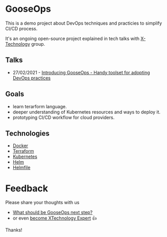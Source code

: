 # GooseOps
This is a demo project about DevOps techniques and practicies to simplify CI/CD process.

It's an ongoing open-source project explained in tech talks with [X-Technology](https://github.com/x-technology) group.

## Talks
- 27/02/2021 - [Introducing GooseOps - Handy toolset for adopting DevOps practices](https://www.youtube.com/watch?v=3ofIaeM4nls)

## Goals

- learn terarform language.
- deeper understanding of Kubernetes resources and ways to deploy it.
- prototyping CI/CD workflow for cloud providers.

## Technologies

- [Docker](https://www.docker.com/)
- [Terraform](https://www.terraform.io/)
- [Kubernetes](https://kubernetes.io/)
- [Helm](https://helm.sh)
- [Helmfile](https://github.com/roboll/helmfile)

# Feedback

Please share your thoughts with us

- [What should be GooseOps next step?](https://forms.gle/QnRiK1btevgcW2av5) 
- or even [become XTechnology Expert](https://forms.gle/8xc1j7cf8h3sEZ6W8) 👍

Thanks! 
